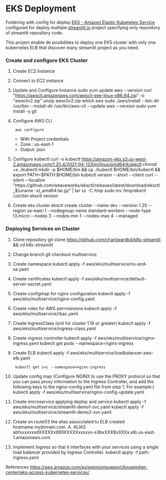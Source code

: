 # EKS Deployment
Foldering with config for deploy [EKS - Amazon Elastic Kubenetes Service](https://aws.amazon.com/es/eks/) configured for deploy multiple [streamlit.io](https://streamlit.io/) project specifying only repository of streamlit repository code.

This project enable de posibilities to deploy one EKS cluster with only one kubernetes ELB that discover many streamlit project as you need.

### Create and configure EKS Cluster
1. Create EC2 Instance

2. Connect to EC2 instance

3. Update and Configure Instance
		sudo yum update
		aws --version
		curl "https://awscli.amazonaws.com/awscli-exe-linux-x86_64.zip" -o "awscliv2.zip"
		unzip awscliv2.zip
		which aws
		sudo ./aws/install --bin-dir /usr/bin --install-dir /usr/bin/aws-cli --update
		aws --version
		sudo yum install -y git


4. Configure AWS CLI

		aws configure

    - With Project credentials
    - Zone : us-east-1
    - Output: json

5. Configure kubectl
		curl -o kubectl https://amazon-eks.s3.us-west-2.amazonaws.com/1.20.4/2021-04-12/bin/linux/amd64/kubectl
		chmod +x ./kubectl
		mkdir -p $HOME/bin && cp ./kubectl $HOME/bin/kubectl && export PATH=$PATH:$HOME/bin
		kubectl version --short --client
		curl --silent --location "https://github.com/weaveworks/eksctl/releases/latest/download/eksctl_$(uname -s)_amd64.tar.gz" | tar xz -C /tmp
		sudo mv /tmp/eksctl /usr/bin
		eksctl version

6. Create eks cluster
		eksctl create cluster --name dev --version 1.20 --region us-east-1 --nodegroup-name standard-workers --node-type t3.micro --nodes 3 --nodes-min 1 --nodes-max 4 --managed




### Deploying Services on Cluster

1. Clone repository
		git clone https://github.com/charliwardbd/k8s-streamlit && cd k8s-streamlit

2. Change branch
		git checkout multiservice

3. Create namespace
   		 kubectl apply -f aws/eks/multiservice/ns-and-sa.yaml

4. Create certificates
    		kubectl apply -f aws/eks/multiservice/default-server-secret.yaml

5. Create configmap for nginx configuration
		kubectl apply -f aws/eks/multiservice/nginx-config.yaml

6. Create roles for AWS perrmissions
		kubectl apply -f aws/eks/multiservice/rbac.yaml

7. Create IngressClaas (onli for cluster 1.18 or greater)
		kubectl apply -f aws/eks/multiservice/ingress-class.yaml

8. Create ingress controller
		kubectl apply -f aws/eks/multiservice/nginx-ingress.yaml
		kubectl get pods --namespace=nginx-ingress

9. Create ELB
		kubectl apply -f aws/eks/multiservice/loadbalancer-aws-elb.yaml

		kubectl get svc --namespace=nginx-ingress

10. Update config map (Configure NGINX to use the PROXY protocol so that you can pass proxy information to the Ingress Controller, and add the following keys to the nginx-config.yaml file from step 1. For example:)
		kubectl apply -f aws/eks/multiservice/nginx-config-update.yaml

11. Create microservice applying deploy and service
		kubectl apply -f aws/eks/multiservice/streamlit-demo1-svc.yaml
		kubectl apply -f aws/eks/multiservice/streamlit-demo2-svc.yaml

12. Create on route53 the alias assocciated tu ELB created
		hostname.mydomain.com.           A.    ALIAS abfxxxxxxxdXXXXXx990XXXXXxxxxxx-e3bxXXX9xXXXx.elb.us-east-1.amazonaws.com 

13. Implement Ingress so that it interfaces with your services using a single load balancer provided by Ingress Controller. 
		kubectl apply -f path-ingress.yaml



References
https://aws.amazon.com/es/premiumsupport/knowledge-center/eks-access-kubernetes-services/